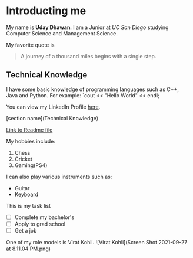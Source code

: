 # Introducting me

My name is **Uday Dhawan**. I am a Junior at *UC San Diego* studying Computer Science and Management Science. 

My favorite quote is 
> A journey of a thousand miles begins with a single step. 

## Technical Knowledge

I have some basic knowledge of programming languages such as C++, Java and Python. For example:
`cout << "Hello World" << endl;

You can view my LinkedIn Profile [here](https://www.linkedin.com/in/uday-dhawan-92aaa2179/).

[section name](Technical Knowledge)

[Link to Readme file](README.md)

My hobbies include:
1. Chess
2. Cricket
3. Gaming(PS4)

I can also play various instruments such as:
- Guitar
- Keyboard

This is my task list 

- [ ] Complete my bachelor's
- [ ] Apply to grad school
- [ ] Get a job

One of my role models is Virat Kohli.
![Virat Kohli](Screen Shot 2021-09-27 at 8.11.04 PM.png)
